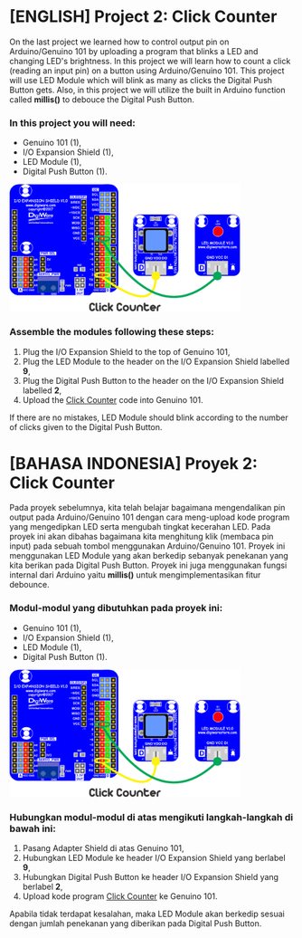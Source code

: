# [ENGLISH] Project 2: Click Counter
On the last project we learned how to control output pin on Arduino/Genuino 101 by uploading a program that blinks a LED and changing LED's brightness. In this project we will learn how to count a click (reading an input pin) on a button using Arduino/Genuino 101. This project will use LED Module which will blink as many as clicks the Digital Push Button gets. Also, in this project we will utilize the built in Arduino function called **millis()** to debouce the Digital Push Button.

### In this project you will need:
* Genuino 101 (1),
* I/O Expansion Shield (1),
* LED Module (1),
* Digital Push Button (1).

<img src="/images/Click_Counter.png" height="225">

### Assemble the modules following these steps:
1. Plug the I/O Expansion Shield to the top of Genuino 101,
2. Plug the LED Module to the header on the I/O Expansion Shield labelled **9**,
3. Plug the Digital Push Button to the header on the I/O Expansion Shield labelled **2**,
4. Upload the [Click Counter](/02_Click_Counter/Click_Counter) code into Genuino 101.

If there are no mistakes, LED Module should blink according to the number of clicks given to the Digital Push Button.

# [BAHASA INDONESIA] Proyek 2: Click Counter
Pada proyek sebelumnya, kita telah belajar bagaimana mengendalikan pin output pada Arduino/Genuino 101 dengan cara meng-upload kode program yang mengedipkan LED serta mengubah tingkat kecerahan LED. Pada proyek ini akan dibahas bagaimana kita menghitung klik (membaca pin input) pada sebuah tombol menggunakan Arduino/Genuino 101. Proyek ini menggunakan LED Module yang akan berkedip sebanyak penekanan yang kita berikan pada Digital Push Button. Proyek ini juga menggunakan fungsi internal dari Arduino yaitu **millis()** untuk mengimplementasikan fitur debounce.

### Modul-modul yang dibutuhkan pada proyek ini:
* Genuino 101 (1),
* I/O Expansion Shield (1),
* LED Module (1),
* Digital Push Button (1).

<img src="/images/Click_Counter.png" height="225">

### Hubungkan modul-modul di atas mengikuti langkah-langkah di bawah ini:
1. Pasang Adapter Shield di atas Genuino 101,
2. Hubungkan LED Module ke header I/O Expansion Shield yang berlabel **9**,
3. Hubungkan Digital Push Button ke header I/O Expansion Shield yang berlabel **2**,
4. Upload kode program [Click Counter](/02_Click_Counter/Click_Counter) ke Genuino 101.

Apabila tidak terdapat kesalahan, maka LED Module akan berkedip sesuai dengan jumlah penekanan yang diberikan pada Digital Push Button.
